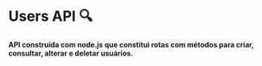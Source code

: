 # Users API 🔍

#### API construída com node.js que constitui rotas com métodos para criar, consultar, alterar e deletar usuários. 
